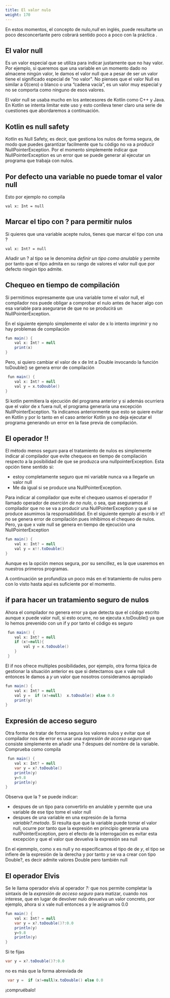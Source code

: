 ```yaml
---
title: El valor nulo 
weight: 170
---
```

En estos momentos, el concepto de nulo,*null* en inglés,  puede resultarte un poco desconcertante pero cobrará sentido poco a poco con la práctica . 


## El valor null
Es un valor especial que se utiliza para indicar justamente que no hay valor. Por ejemplo, si queremos que  una variable en un momento dado no almacene ningún valor, le damos el valor null que a pesar de ser un valor tiene el significado especial de "no valor". 
No pienses que el valor Null es similar a 0(cero) o blanco o una “cadena vacía”, es un valor muy especial y no se comporta como ninguno de esos valores. 

El valor null se usaba mucho en los  antecesores de Kotlin como C++ y Java. En Kotlin se intenta limitar este uso y esto conlleva tener claro una serie de cuestiones que abordaremos a continuación.

## Kotlin es null safety

Kotlin es Null Safety, es decir, que gestiona los nulos de forma segura, de modo que puedes garantizar facilmente que tu código no va a producir NullPointerException. Por el momento simplemente indicar que NullPointerException es un error que se puede generar al ejecutar un programa que trabaja con nulos.

## Por defecto una variable no puede tomar el valor null
Esto por ejemplo no compila
```
val x: Int = null
```
## Marcar el tipo con ? para permitir nulos
Si quieres que una variable acepte nulos, tienes que marcar el tipo con una ?
```
val x: Int? = null
```
Añadir un ? al tipo se le denomina *definir un tipo como anulable* y permite por tanto que el tipo admita en su rango de valores el valor null que por defecto ningún tipo admite.
## Chequeo en tiempo de compilación
Si permitimos expresamente que una variable tome el valor null, el compilador nos puede obligar a comprobar el nulo antes de hacer algo con esa  variable para asegurarse  de que no se producirá un NullPointerException.

En el siguiente ejemplo simplemente el valor de x lo intento imprimir y no hay problemas de compilación
```java
fun main() {
    val x: Int? = null
    print(x)
}
```
Pero, si quiero cambiar el valor de x de Int a Double invocando  la función toDouble() se  genera error de compilación
```java
 fun main() {
    val x: Int? = null
    val y = x.toDouble()
}
```
Si kotlin permitiera la ejecución del programa anterior y si además ocurriera que el valor de x fuera null, el programa generaría una excepción NullPointerException. Ya indicamos anteriormente  que  esto se quiere evitar en Kotlin y por lo tanto en el caso anterior  Kotlin ya no deja ejecutar el programa generando un error en la fase previa de compilación.

## El operador !!
El método menos seguro para el tratamiento de nulos es simplemente indicar  al compilador que evite chequeos en tiempo de compilación  respecto a la posibilidad de que se produzca una nullpointerException.
Esta opción tiene sentido si:
- estoy completamente seguro que mi variable nunca va a llegarle un valor null
- Me da igual si se produce una NullPointerException.

Para indicar al compilador que evite el chequeo usamos el operador *!!*  llamado operador de *aserción de no nulo*, o sea, que aseguramos al compilador que no se va a producir una NullPointerException y que si se produce asumimos la responsabilidad.
En el siguiente ejemplo al escrib ir x!! no se genera error de compilación pues inhibimos el chequeo de nulos. Pero, ya que x vale null se genera en tiempo de ejecución una NullPointerException
```java
fun main() {
    val x: Int? = null
    val y = x!!.toDouble()
}
```
Aunque es la opción menos segura, por su sencillez, es la  que usaremos en nuestros primeros programas.

A continuación se profundiza un poco más en el tratamiento de nulos pero con lo visto hasta aquí es suficiente por el momento.
## if para hacer un tratamiento seguro de nulos
Ahora  el compilador no genera error ya que detecta que el código escrito aunque x puede valor null, si esto ocurre, no se ejecuta x.toDouble() ya que lo hemos prevenido con un if y  por tanto el código es seguro
```java
 fun main() {
    val x: Int? = null
    if (x!=null){
        val y = x.toDouble()
    }
 }

```
El if nos ofrece multiples posibilidades, por ejemplo, otra forma típica de gestionar la  situación anterior es que si detectamos que x vale null entonces le damos a *y* un valor que nosotros consideramos apropiado
```java
fun main() {
    val x: Int? = null
    val y =  if (x!=null)  x.toDouble() else 0.0
    print(y)
}
```

## Expresión de acceso seguro
Otra forma de tratar de forma segura los valores nulos y evitar que el compilador nos de error es usar una *expresión de acceso seguro* que consiste simplemente en añadir una ? despues del nombre de la variable.
Comprueba como compila
```java
 fun main() {
    val x: Int? = null
    var y = x?.toDouble()
    println(y)
    y=9.8
    println(y)
}
```
Observa que la ? se puede indicar:
- despues de un tipo para convertirlo en anulable y permite que una variable de ese tipo tome el valor null
- despues de una variable en una expresión de la forma *variable?.metodo*. Si resulta que que la variable puede tomar el valor null, ocurre por tanto que la expresión en principio generaría una nullPointerException, pero el efecto de la interrogación es evitar esta excepción y que el valor que devuelva la expresión sea null

En el ejemmplo, como x es null y no especificamos el tipo de de *y*, el tipo se infiere de la expresión de la derecha y por tanto  *y* se va a crear con  tipo Double?, es decir admite valores Double pero también null


## El operador Elvis
Se le llama operador elvis al operador *?:* que nos permite completar la sintaxis de la *expresión de acceso seguro* para matizar, cuando nos interese,  que en lugar de devolver nulo devuelva un valor concreto, por ejemplo, ahora si x vale null entonces a y le asignamos 0.0
```java
fun main() {
    val x: Int? = null
    var y = x?.toDouble()?:0.0
    println(y)
    y=9.8
    println(y)
}
```
Si te fijas
```java
var y = x?.toDouble()?:0.0
```
no es más que la forma abreviada de
```java
 var y =  if (x!=null)x.toDouble() else 0.0
```
¡compruébalo!


